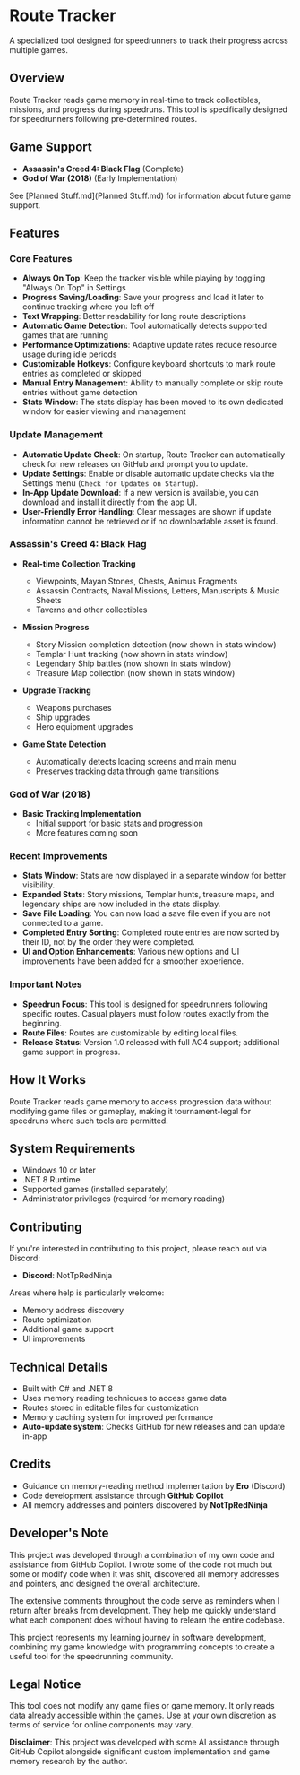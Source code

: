 # Route Tracker

A specialized tool designed for speedrunners to track their progress across multiple games.

## Overview

Route Tracker reads game memory in real-time to track collectibles, missions, and progress during speedruns. This tool is specifically designed for speedrunners following pre-determined routes.

## Game Support

- **Assassin's Creed 4: Black Flag** (Complete)
- **God of War (2018)** (Early Implementation)

See [Planned Stuff.md](Planned Stuff.md) for information about future game support.

## Features

### Core Features
- **Always On Top**: Keep the tracker visible while playing by toggling "Always On Top" in Settings
- **Progress Saving/Loading**: Save your progress and load it later to continue tracking where you left off
- **Text Wrapping**: Better readability for long route descriptions
- **Automatic Game Detection**: Tool automatically detects supported games that are running
- **Performance Optimizations**: Adaptive update rates reduce resource usage during idle periods
- **Customizable Hotkeys**: Configure keyboard shortcuts to mark route entries as completed or skipped
- **Manual Entry Management**: Ability to manually complete or skip route entries without game detection
- **Stats Window**: The stats display has been moved to its own dedicated window for easier viewing and management

### Update Management
- **Automatic Update Check**: On startup, Route Tracker can automatically check for new releases on GitHub and prompt you to update.
- **Update Settings**: Enable or disable automatic update checks via the Settings menu (`Check for Updates on Startup`).
- **In-App Update Download**: If a new version is available, you can download and install it directly from the app UI.
- **User-Friendly Error Handling**: Clear messages are shown if update information cannot be retrieved or if no downloadable asset is found.

### Assassin's Creed 4: Black Flag
- **Real-time Collection Tracking**
  - Viewpoints, Mayan Stones, Chests, Animus Fragments
  - Assassin Contracts, Naval Missions, Letters, Manuscripts & Music Sheets
  - Taverns and other collectibles

- **Mission Progress**
  - Story Mission completion detection (now shown in stats window)
  - Templar Hunt tracking (now shown in stats window)
  - Legendary Ship battles (now shown in stats window)
  - Treasure Map collection (now shown in stats window)

- **Upgrade Tracking**
  - Weapons purchases
  - Ship upgrades
  - Hero equipment upgrades

- **Game State Detection**
  - Automatically detects loading screens and main menu
  - Preserves tracking data through game transitions

### God of War (2018)
- **Basic Tracking Implementation**
  - Initial support for basic stats and progression
  - More features coming soon

### Recent Improvements

- **Stats Window**: Stats are now displayed in a separate window for better visibility.
- **Expanded Stats**: Story missions, Templar hunts, treasure maps, and legendary ships are now included in the stats display.
- **Save File Loading**: You can now load a save file even if you are not connected to a game.
- **Completed Entry Sorting**: Completed route entries are now sorted by their ID, not by the order they were completed.
- **UI and Option Enhancements**: Various new options and UI improvements have been added for a smoother experience.

### Important Notes

- **Speedrun Focus**: This tool is designed for speedrunners following specific routes. Casual players must follow routes exactly from the beginning.
- **Route Files**: Routes are customizable by editing local files.
- **Release Status**: Version 1.0 released with full AC4 support; additional game support in progress.

## How It Works

Route Tracker reads game memory to access progression data without modifying game files or gameplay, making it tournament-legal for speedruns where such tools are permitted.

## System Requirements

- Windows 10 or later
- .NET 8 Runtime
- Supported games (installed separately)
- Administrator privileges (required for memory reading)

## Contributing

If you're interested in contributing to this project, please reach out via Discord:
- **Discord**: NotTpRedNinja

Areas where help is particularly welcome:
- Memory address discovery
- Route optimization
- Additional game support
- UI improvements

## Technical Details

- Built with C# and .NET 8
- Uses memory reading techniques to access game data
- Routes stored in editable files for customization
- Memory caching system for improved performance
- **Auto-update system**: Checks GitHub for new releases and can update in-app

## Credits

- Guidance on memory-reading method implementation by **Ero** (Discord)
- Code development assistance through **GitHub Copilot**
- All memory addresses and pointers discovered by **NotTpRedNinja**

## Developer's Note

This project was developed through a combination of my own code and assistance from GitHub Copilot. I wrote some of the code not much but some or modify code when it was shit, discovered all memory addresses and pointers, and designed the overall architecture.

The extensive comments throughout the code serve as reminders when I return after breaks from development. They help me quickly understand what each component does without having to relearn the entire codebase.

This project represents my learning journey in software development, combining my game knowledge with programming concepts to create a useful tool for the speedrunning community.

## Legal Notice

This tool does not modify any game files or game memory. It only reads data already accessible within the games. Use at your own discretion as terms of service for online components may vary.

**Disclaimer**: This project was developed with some AI assistance through GitHub Copilot alongside significant custom implementation and game memory research by the author.